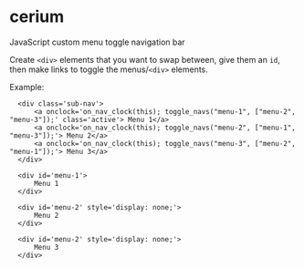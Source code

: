 # cerium
JavaScript custom menu toggle navigation bar

Create `<div>` elements that you want to swap between, give them an `id`, then make links to toggle the menus/`<div>` elements.

Example:

```
  <div class='sub-nav'>
      <a onclock='on_nav_clock(this); toggle_navs("menu-1", ["menu-2", "menu-3"]);' class='active'> Menu 1</a>
      <a onclock='on_nav_clock(this); toggle_navs("menu-2", ["menu-1", "menu-3"]);'> Menu 2</a>
      <a onclock='on_nav_clock(this); toggle_navs("menu-3", ["menu-2", "menu-1"]);'> Menu 3</a>
  </div>
  
  <div id='menu-1'>
      Menu 1
  </div>
  
  <div id='menu-2' style='display: none;'>
      Menu 2
  </div>
  
  <div id='menu-2' style='display: none;'>
      Menu 3
  </div>

```
